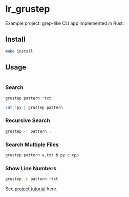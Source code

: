 # lr_grustep

Example project: grep-like CLI app implemented in Rust.

## Install

```bash
make install
```

## Usage

```txt
```

### Search

```bash
grustep pattern *txt

cat *py | grustep pattern
```

### Recursive Search

```bash
grustep -r pattern .
```

### Search Multiple Files

```bash
grustep pattern a.txt b.py c.cpp
```

### Show Line Numbers

```bash
grustep -n pattern *txt
```

See [project tutorial](https://literank.com/project/12/intro) here.
